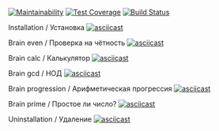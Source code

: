 [![Maintainability](https://api.codeclimate.com/v1/badges/a99a88d28ad37a79dbf6/maintainability)](https://codeclimate.com/github/codeclimate/codeclimate/maintainability)
[![Test Coverage](https://api.codeclimate.com/v1/badges/a99a88d28ad37a79dbf6/test_coverage)](https://codeclimate.com/github/codeclimate/codeclimate/test_coverage)
[![Build Status](https://travis-ci.org/JustDarker/python-project-lvl1.svg?branch=master)](https://travis-ci.org/JustDarker/python-project-lvl1)

Installation / Установка
[![asciicast](https://asciinema.org/a/AdPbsCLqR3fv7qE3MfYevRkmI.svg)](https://asciinema.org/a/AdPbsCLqR3fv7qE3MfYevRkmI)

Brain even / Проверка на чётность
[![asciicast](https://asciinema.org/a/sIETqSlVJIdM6F7eJPEKf8evI.svg)](https://asciinema.org/a/sIETqSlVJIdM6F7eJPEKf8evI)

Brain calc / Калькулятор
[![asciicast](https://asciinema.org/a/yoAIhL6qHUymlfzxda8TTZlaJ.svg)](https://asciinema.org/a/yoAIhL6qHUymlfzxda8TTZlaJ)

Brain gcd / НОД
[![asciicast](https://asciinema.org/a/4wc5yQYxy2K9CX3v43amY949a.svg)](https://asciinema.org/a/4wc5yQYxy2K9CX3v43amY949a)

Brain progression / Арифметическая прогрессия
[![asciicast](https://asciinema.org/a/kr053Bv4jkt4iM1tbPkAOP9Qd.svg)](https://asciinema.org/a/kr053Bv4jkt4iM1tbPkAOP9Qd)

Brain prime / Простое ли число?
[![asciicast](https://asciinema.org/a/J0hjamNrbsHxixHDqH23MTOei.svg)](https://asciinema.org/a/J0hjamNrbsHxixHDqH23MTOei)

Uninstallation / Удаление
[![asciicast](https://asciinema.org/a/mSSZnbDH5v8CyGBW9pJeDY8CG.svg)](https://asciinema.org/a/mSSZnbDH5v8CyGBW9pJeDY8CG)